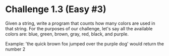 # Challenge 1.3 (Easy #3)

Given a string, write a program that counts how many colors are used in that string. For the purposes of our challenge, let's say all the available colors are: blue, green, brown, gray, red, black, and purple.

Example: 'the quick brown fox jumped over the purple dog' would return the number 2
